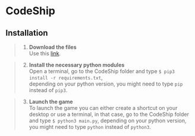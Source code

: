 # CodeShip

## Installation

> 1. **Download the files**  
   Use this [link](https://downgit.github.io/#/home?url=https://github.com/Plouc314/CodeShip/tree/master/CodeShip).

> 2. **Install the necessary python modules**  
    Open a terminal, go to the CodeShip folder and 
    type `$ pip3 install -r requirements.txt`,  
    depending on your python version, you might need to type
    `pip` instead of `pip3`.

> 3. **Launch the game**  
    To launch the game you can either create a shortcut on your desktop or use a terminal, in that case, go to the CodeShip folder and type `$ python3 main.py`, depending on your python version, you might need to type
    `python` instead of `python3`.


